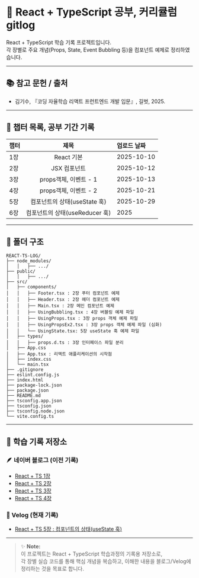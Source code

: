 # 🚀 React + TypeScript 공부, 커리큘럼 gitlog

React + TypeScript 학습 기록 프로젝트입니다.  
각 장별로 주요 개념(Props, State, Event Bubbling 등)을 컴포넌트 예제로 정리하였습니다.

---

## 📚 참고 문헌 / 출처
- 김기수, 『코딩 자율학습 리액트 프런트엔드 개발 입문』, 길벗, 2025.

---

## 📖 챕터 목록, 공부 기간 기록

|챕터|제목|업로드 날짜|
|:---|:---:|:---|
|1장|React 기본|2025-10-10|
|2장|JSX 컴포넌트|2025-10-12|
|3장|props객체, 이벤트 - 1|2025-10-13|
|4장|props객체, 이벤트 - 2|2025-10-21|
|5장|컴포넌트의 상태(useState 훅)|2025-10-29|
|6장|컴포넌트의 상태(useReducer 훅)|2025|

---

## 📁 폴더 구조

```
REACT-TS-LOG/
├── node_modules/
│   │   ├── .../
├── public/
│   │   ├── .../
├── src/
│   ├── components/
│   │   ├── Footer.tsx : 2장 푸터 컴포넌트 예제
│   │   ├── Header.tsx : 2장 헤더 컴포넌트 예제
│   │   ├── Main.tsx : 2장 메인 컴포넌트 예제
│   │   ├── UsingBubbling.tsx : 4장 버블링 예제 파일
│   │   ├── UsingProps.tsx : 3장 props 객체 예제 파일 
│   │   ├── UsingPropsEx2.tsx : 3장 props 객체 예제 파일 (심화)
│   │   └── UsingState.tsx: 5장 useState 훅 예제 파일 
│   ├── types/
│   │   ├── props.d.ts : 3장 인터페이스 파일 분리
│   ├── App.css
│   ├── App.tsx : 리액트 애플리케이션의 시작점
│   ├── index.css 
│   └── main.tsx
├── .gitignore
├── eslint.config.js
├── index.html
├── package-lock.json
├── package.json
├── README.md
├── tsconfig.app.json
├── tsconfig.json
├── tsconfig.node.json
└── vite.config.ts
```

---

## 🧠 학습 기록 저장소

### 🪶 네이버 블로그 (이전 기록)
- [React + TS 1장](https://blog.naver.com/gaza1268/224036211559)
- [React + TS 2장](https://blog.naver.com/gaza1268/224038715178)
- [React + TS 3장](https://blog.naver.com/gaza1268/224039935416)
- [React + TS 4장](https://blog.naver.com/gaza1268/224048117745)

### 📘 Velog (현재 기록)
- [React + TS 5장 : 컴포넌트의 상태(useState 훅)](https://velog.io/@dfizae/ReactTS-5.-컴포넌트의-상태)

---

> ✨ **Note:**  
> 이 프로젝트는 React + TypeScript 학습과정의 기록용 저장소로,  
> 각 장별 실습 코드를 통해 핵심 개념을 복습하고, 이해한 내용을 블로그/Velog에 정리하는 것을 목표로 합니다.
